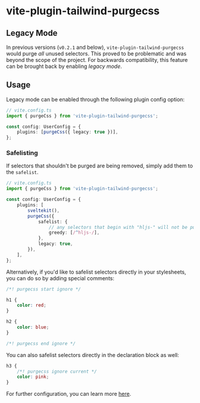 # vite-plugin-tailwind-purgecss

## Legacy Mode

In previous versions (`v0.2.1` and below), `vite-plugin-tailwind-purgecss` would purge _all_ unused selectors. This proved to be problematic and was beyond the scope of the project. For backwards compatibility, this feature can be brought back by enabling _legacy mode_.

## Usage

Legacy mode can be enabled through the following plugin config option:

```ts
// vite.config.ts
import { purgeCss } from 'vite-plugin-tailwind-purgecss';

const config: UserConfig = {
	plugins: [purgeCss({ legacy: true })],
};
```

### Safelisting

If selectors that shouldn't be purged are being removed, simply add them to the `safelist`.

```ts
// vite.config.ts
import { purgeCss } from 'vite-plugin-tailwind-purgecss';

const config: UserConfig = {
	plugins: [
		sveltekit(),
		purgeCss({
			safelist: {
				// any selectors that begin with "hljs-" will not be purged
				greedy: [/^hljs-/],
			},
			legacy: true,
		}),
	],
};
```

Alternatively, if you'd like to safelist selectors directly in your stylesheets, you can do so by adding special comments:

```css
/*! purgecss start ignore */

h1 {
	color: red;
}

h2 {
	color: blue;
}

/*! purgecss end ignore */
```

You can also safelist selectors directly in the declaration block as well:

```css
h3 {
	/*! purgecss ignore current */
	color: pink;
}
```

For further configuration, you can learn more [here](https://purgecss.com/configuration.html).
